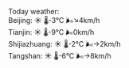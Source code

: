 Today weather:  
Beijing: ☀️   🌡️-3°C 🌬️↘4km/h  
Tianjin: ☀️   🌡️-9°C 🌬️0km/h  
Shijiazhuang: ☀️   🌡️-2°C 🌬️→2km/h  
Tangshan: ☀️   🌡️-6°C 🌬️→8km/h  
